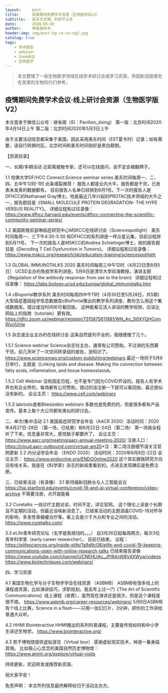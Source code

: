 ```yaml
---
layout:     post
title:      疫情期间免费学术资源（生物医学版v2）
subtitle:   纵天灾无情，科研不止步
date:       2020-05-02
author:     继省阁尚书
header-img: img/post-bg-re-vs-ng2.jpg
catalog: true
tags:
    - 学术报告
    - webinar
    - Zoom会议
    - 生物医学
---
```


>本文整理了一些生物医学领域在线学术研讨会或学习资源，供因新冠疫情宅在家里的生物同行们参考。

## 疫情期间免费学术会议·线上研讨会资源（生物医学版V2）
本文首发于微信公众号：继省阁（ID：Pavilion_Jixing）
第一版：北京时间2020年4月14日上午
第二版：北京时间2020年5月3日上午

由于主要活动信息都采集于美国，因此采用美东时间（EST夏令时）记录；如有需要，请自行转换时区。北京时间和美东时间刚好是黑白颠倒。

【资源目录】
		

一、长期/多期活动
近距离接触专家，还可以在线提问，说不定会被翻牌子。

1.1 哈佛大学DF/HCC Connect:Science seminar series
美东时间每周一、二、四、五中午12时-1时
​此条墙裂推荐！
报告人都是业内大牛，报告都是干货，已发表未发表的数据都有。
目前报告人名单已经排到6月1号。下一次的报告人是DFHCC的Nathanael Gray博士。他是最近几年兴起的PROTAC技术领域的大牛之一，报告题目是《SMALL MOLECULE PROTEIN DEGRADATION- THE HYPE VERSUS REALITY》。
详细议程和过往录像：
https://www.dfhcc.harvard.edu/events/dfhcc-connecting-the-scientific-community-seminar-series/

1.2 美国斯隆凯瑟琳癌症研究中心MSKCC在线研讨会（Sciencespotlight）
美东时间每周一、三下午4:30-5:30
和DFHCC的系列讲座一样众星云集，目前议程排到5月11号。
下一次的报告人是MSKCC的Andrea Schietinger博士，她的报告题目是《Decoding T Cell Dysfunction in Tumors》。
详细议程和过往录像：
https://www.mskcc.org/research/ski/education-training/sciencespotlight

1.3 GLOBAL IMMUNOTALKS 2020
美东时间每周三中午12时（4月22日至8月5日）
UCSD主办的免疫学系列讲座。5月6日是清华大学祁海教授，演讲主题
《Regulation of the antibody response: from sex to the brain》
详细议程和过往录像：
https://labs.biology.ucsd.edu/zuniga/global_immunotalks.htm

1.4 cBioportal教学系列
美东时间每周四中午11时（4月30日至5月28日，共5期）
大型癌症基因组学信息数据库cBioPortal推出的教学系列讲座，教你怎么用这个集成数据库。错过或没时间听可看回放。
这种能看见活人讲话的教学视频，应该比网站上的指南（tutorials）更有效。
https://dfci.zoom.us/webinar/register/7315875611981/WN_An_3l0XYQHCoinWvclUrlw

1.5 杂志或企业主办的在线研讨会
这条自然是列不全的，我随便搜了几个​。

1.5.1 Science webinar
Science杂志社主办，通常有公司赞助。不过讲的东西算干货。前几天听了一次空间转录组的报告，涨知识了。
https://www.sciencemag.org/custom-publishing/webinars
最近一场将于5月6日举行，主题是《Linking lipids and disease: Making the connection between fatty acids, inflammation, and tissue homeostasis》。

1.5.2 Cell Webinar
没有固定日程，也不是专门因为COVID开设的​。​报告人有学术界也有企业界的，每场都有公司赞助。错过的话注册一下就可以看​回放。最近貌似没有新的。
会议主页​：
https://www.cell.com/webinars

1.5.3 labroots或者Bitesizebio webinars
多数也是免费的的，但是很多都有产品宣传。基本上每个大公司都有类似的​研讨会。

二、单次/集中活动
2.1 美国癌症研究学会年会（AACR 2020）
​活动时间：2020年4月27日-28日 （第一场，已结束）和6月22日-24日（第二场）
第一场我全程听了下来，信息量非常大，感觉脑子都要炸了。
会议主页：
https://www.aacr.org/meeting/aacr-annual-meeting-2020/
注册入口：
https://cloud.aacr-outbound.com/virtual-am20
​*注：第二场注册细节请关注官网更新
2.2 内分泌学会年会 （ENDO 2020）
活动时间：2020年6月8日-22日
会议主页：
https://www.endocrine.org/ENDOOnline2020
这个其实跟我研究方向没有啥关系，我是在《科学家》杂志的新闻里看到的。点进去发现确实是免费注册。

三、已结束活动（有录像）
3.1 斯坦福新冠肺炎与人工智能会议
https://hai.stanford.edu/events/covid-19-and-ai-virtual-conference/video-archive
不需要注册，点开就能看

3.2 Curetalks
一线诊疗主题访谈，时间不定，详见官网。
这个理论上该是个长期且不定期的活动，但最近没啥新消息了。
已结束活动的主题涵盖COVID-19对怀孕的影响，多发性骨髓瘤治疗等。看上去是介于大众和专业之间的活动。
 https://www.curetalks.com/

3.3 eLife青年研究论坛（名字是我胡诌的。。。）
自3月26日起每周两次，每次3位青年科学家（early career researcher）。
目前已结束。
议程​：
https://elifesciences.org/inside-elife/1a9d9c08/elife-and-covid-19-keeping-communications-open-with-online-research-talks
已结束报告录像
https://www.youtube.com/channel/UCNEHLtAc_JPI84xW8V4XWyw/videos
https://www.biotechniques.com/webinars/


四、学习资源

4.1 美国生物化学与分子生物学学会在线资源 （ASBMB）
ASBMB有很多线上的课程或资源，比如演讲技巧，求职规划。我去年上过一门《The Art of Scientific Communications》线上课程（收费），虽然现在演讲还是很次，但是这个课程是很不错。
https://www.asbmb.org/career-resources/webinars/
5月6日ASBMB有个线上比赛，Science in a flash——只用一张幻灯片，3分钟，把你的工作讲给普通大众听。

4.2 HHMI Biointeractive
HHMI推出的系列科普课程，主要是传授如何和中小学生讲述生物学。
https://www.biointeractive.org/

4.3 若干博物馆提供虚拟游览（Virtual tour）
感谢虚拟现实技术，神游一番身临其境。
比如我心心念念的美国自然历史博物馆：
https://www.amnh.org/explore/virtual-visits


持续更新，欢迎转发或推荐新资源。

祝大家平安​！

​免责声明：
本文所列信息最终解释权归于活动主办方。​

